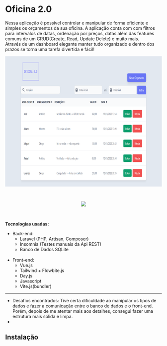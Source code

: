 # Oficina 2.0

Nessa aplicação é possível controlar e manipular de forma eficiente e simples os orçamentos da sua oficina.
A aplicação conta com com filtros para intervalos de datas, ordenação por preços, datas além das features comuns de um CRUD(Create, Read, Update Delete) e muito mais.
<br>
Através de um dashboard elegante manter tudo organizado e dentro dos prazos se torna uma tarefa divertida e fácil!

<p align="center">
 <img src="repos_assets/orcamentos_index.png" height="420">
</p>

<br>

<p align="center">
<img src="http://img.shields.io/static/v1?label=STATUS&message=CONCLUIDO&color=GREEN&style=for-the-badge"/>
</p>

<br>

<b>Tecnologias usadas:</b> 

- Back-end: 
  - Laravel (PHP, Artisan, Composer)
  - Insomnia (Testes manuais da Api REST)
  - Banco de Dados SQLite
  <br>
- Front-end: 
  - Vue.js 
  - Tailwind + Flowbite.js
  - Day.js
  - Javascript
  - Vite.js(bundler)
___
- Desafios encontrados: Tive certa dificuldade ao manipular os tipos de dados e fazer a comunicação entre o banco de dados e o front-end. Porém, depois de me atentar mais aos detalhes, consegui fazer uma estrutura mais sólida e limpa.
- 
## Instalação
